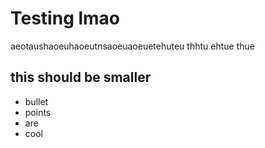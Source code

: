 # Testing lmao
aeotaushaoeuhaoeutnsaoeuaoeuetehuteu thhtu ehtue thue 
## this should be smaller
- bullet
- points
- are
- cool